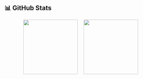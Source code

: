 ## 📊 GitHub Stats

<p align="center">
  <div style="display: flex; justify-content: center; gap: 20px;">
    <img src="https://github-readme-stats.vercel.app/api?username=allenzzeng&show_icons=true&theme=tokyonight&count_private=true" height="180"/>
    <img src="https://github-readme-streak-stats.herokuapp.com/?user=allenzzeng&theme=tokyonight" height="180"/>
  </div>
</p>
